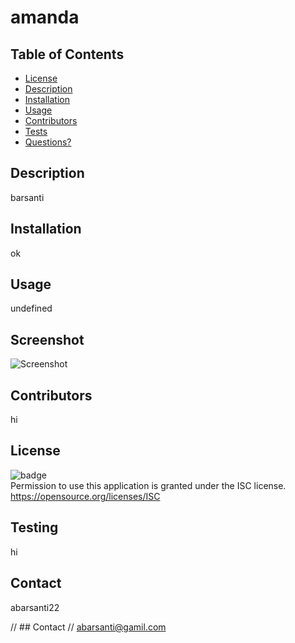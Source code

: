 # amanda
 

   ## Table of Contents

   * [License](#license)
   * [Description](#description)
   * [Installation](#installation)
   * [Usage](#usage)
   * [Contributors](#contributors)
   * [Tests](#testing)
   * [Questions?](#contact)
   

  ## Description
  barsanti
  
  ## Installation
   ok
  
  ## Usage
   undefined
 
  ## Screenshot
  ![Screenshot](hi)
 
   
  ## Contributors
   hi
     
  ## License
   ![badge](https://img.shields.io/badge/license-ISC-important)
   <br>
   Permission to use this application is granted under the ISC license. <https://opensource.org/licenses/ISC>
 

  ## Testing
   hi


  ## Contact
abarsanti22

//   ## Contact
// <a href="mailto:abarsanti@gamil.com">abarsanti@gamil.com</a>